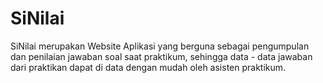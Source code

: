 # SiNilai
SiNilai merupakan Website Aplikasi yang berguna sebagai pengumpulan dan penilaian jawaban soal saat praktikum, sehingga data - data jawaban dari praktikan dapat di data dengan mudah oleh asisten praktikum.
